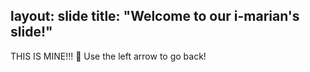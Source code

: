 layout: slide
title: "Welcome to our i-marian's slide!"
---
THIS IS MINE!!! :tada:
Use the left arrow to go back!
